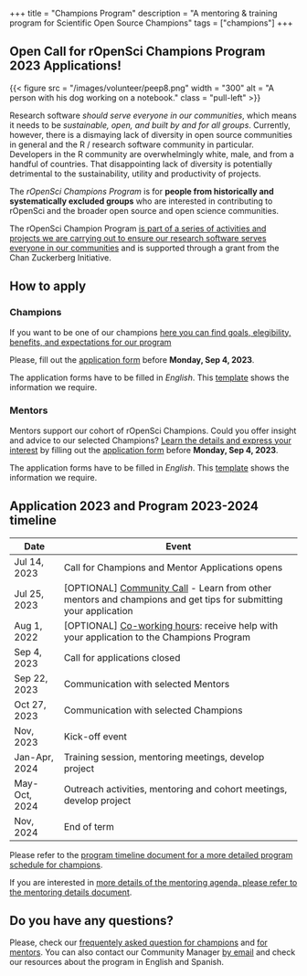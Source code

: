 +++
title = "Champions Program"
description = "A mentoring & training program for Scientific Open Source Champions"
tags = ["champions"]
+++


## Open Call for rOpenSci Champions Program 2023 Applications! 

{{< figure src = "/images/volunteer/peep8.png" width = "300" alt = "A person with his dog working on a notebook." class = "pull-left" >}}

Research software *should serve everyone in our communities*, which means it needs to be *sustainable, open, and built by and for all groups*. Currently, however, there is a dismaying lack of diversity in open source communities in general and the R / research software community in particular. Developers in the R community are overwhelmingly white, male, and from a handful of countries. That disappointing lack of diversity is potentially detrimental to the sustainability, utility and productivity of projects.

The *rOpenSci Champions Program* is for **people from historically and systematically excluded groups** who are interested in contributing to rOpenSci and the broader open source and open science communities.

The rOpenSci Champion Program [is part of a series of activities and projects we are carrying out to ensure our research software serves everyone in our communities](/blog/2021/12/20/inclusive-leadership-program/) and is supported through a grant from the Chan Zuckerberg Initiative.


## How to apply

### Champions

If you want to be one of our champions [here you can find goals, elegibility, benefits, and expectations for our program](programdetails_2023)

Please, fill out the [application form](https://airtable.com/shrAsYlSXU0coJ5Ld) before __Monday, Sep 4, 2023__.

The application forms have to be filled in _English_. This [template](/champions/files/champions_template) shows the information we require.

### Mentors

Mentors support our cohort of rOpenSci Champions. Could you offer insight and advice to our selected Champions? [Learn the details and express your interest](programdetailsmentors_2023) by filling out the [application form](https://airtable.com/shrlrLdQbb4wphosK) before __Monday, Sep 4, 2023__.

The application forms have to be filled in _English_. This [template](/champions/files/mentors_champions_template) shows the information we require. 


## Application 2023 and Program 2023-2024 timeline

|Date|Event|
|----|-----|
|Jul 14, 2023|Call for Champions and Mentor Applications opens|
|Jul 25, 2023| [OPTIONAL] [Community Call](/commcalls/july2023-championprogram/) - Learn from other mentors and champions and get tips for submitting your application |
|Aug 1, 2022| [OPTIONAL] [Co-working hours](/events/coworking-2023-08/): receive help with your application to the Champions Program |
|Sep 4, 2023|Call for applications closed|
|Sep 22, 2023|Communication with selected Mentors |
|Oct 27, 2023|Communication with selected Champions |
|Nov, 2023   |Kick-off event |
|Jan-Apr, 2024 | Training session, mentoring meetings, develop project |
|May-Oct, 2024 | Outreach activities, mentoring and cohort meetings, develop project|
|Nov, 2024 |End of term|

Please refer to the [program timeline document for a more detailed program schedule for champions](program_timeline_2023).  

If you are interested in [more details of the mentoring agenda, please refer to the mentoring details document](programdetailsmentors_2023/#expectations). 

## Do you have any questions?

Please, check our [frequentely asked question for champions](/champions/programdetails_2023/#frequently-asked-questions) and [for mentors](programdetailsmentors_2023/#frequently-asked-questions).  You can also contact our Community Manager [by email](mailto:yabellini@ropensci.org) and check our resources about the program in English and Spanish.
